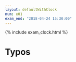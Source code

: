 ```yaml
---
layout: defaultWithClock
num: e01
exam_end: "2018-04-24 15:30:00"
---
```


{% include exam_clock.html %}

# Typos

<div style="display:none; clear:both;">
http://ucsb-cs8-s18.github.io/exam/e01/typos/
</div>
